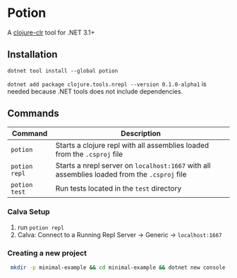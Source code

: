 # Potion

A [clojure-clr](https://github.com/clojure/clojure-clr) tool for .NET 3.1+

## Installation
`dotnet tool install --global potion`

`dotnet add package clojure.tools.nrepl --version 0.1.0-alpha1` is needed
because .NET tools does not include dependencies.

## Commands
| Command | Description |
| ------- | ----------- |
| `potion` | Starts a clojure repl with all assemblies loaded from the `.csproj` file |
| `potion repl` | Starts a nrepl server on `localhost:1667` with all assemblies loaded from the `.csproj` file |
| `potion test` | Run tests located in the `test` directory |

### Calva Setup
1. run `potion repl`
2. Calva: Connect to a Running Repl Server -> Generic -> `localhost:1667`


### Creating a new project

```bash
 mkdir -p minimal-example && cd minimal-example && dotnet new console --framework net7.0 && dotnet add package clojure.tools.nrepl --version 0.1.0-alpha1 && rm Program.cs
```